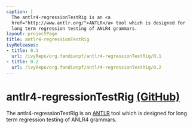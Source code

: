 ```yaml
---
caption: |
  The antlr4-regressionTestRig is an <a
  href="http://www.antlr.org/">ANTLR</a> tool which is designed for 
  long term regression testing of ANLR4 grammars.
layout: projectPage
title: antlr4-regressionTestRig
ivyReleases:
- title: 0.1
  url: /ivyRepo/org.fandianpf/antlr4-regressionTestRig/0.1
- title: 0.2
  url: /ivyRepo/org.fandianpf/antlr4-regressionTestRig/0.2
---
```


# antlr4-regressionTestRig [(GitHub)](https://github.com/fandianpf/antlr4-regressionTestRig)

The antlr4-regressionTestRig is an [ANTLR](http://www.antlr.org/) tool 
which is designed for long term regression testing of ANLR4 grammars.
